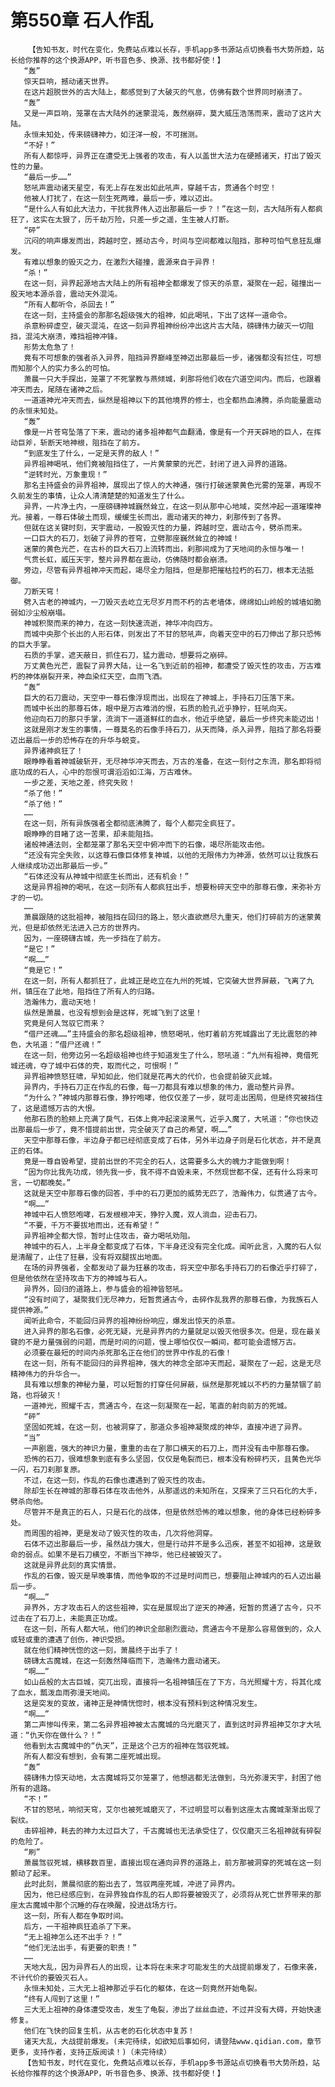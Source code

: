 # 第550章 石人作乱
        【告知书友，时代在变化，免费站点难以长存，手机app多书源站点切换看书大势所趋，站长给你推荐的这个换源APP，听书音色多、换源、找书都好使！】
       “轰”
       惊天巨响，撼动诸天世界。
       在这片超脱世外的古大陆上，都感觉到了大破灭的气息，仿佛有数个世界同时崩溃了。
       “轰”
       又是一声巨响，笼罩在古大陆外的迷蒙混沌，轰然崩碎，莫大威压浩荡而来，震动了这片大陆。
       永恒未知处，传来磅礴神力，如汪洋一般，不可揣测。
       “不好！”
       所有人都惊呼，异界正在遭受无上强者的攻击，有人以盖世大法力在硬撼诸天，打出了毁灭性的力量。
       “最后一步……”
       怒吼声震动诸天星空，有无上存在发出如此吼声，穿越千古，贯通各个时空！
       他被人打扰了，在这一刻生死两难，最后一步，难以迈出。
       “是什么人有如此大法力，干扰我界伟人迈出那最后一步？！”在这一刻，古大陆所有人都疯狂了，这实在太狠了，历千劫万险，只差一步之遥，生生被人打断。
       “砰”
       沉闷的响声爆发而出，跨越时空，撼动古今，时间与空间都难以阻挡，那种可怕气息狂乱爆发。
       有难以想象的毁灭之力，在激烈大碰撞，震源来自于异界！
       “杀！”
       在这一刻，异界起源地古大陆上的所有祖神全都爆发了惊天的杀意，凝聚在一起，碰撞出一股天地本源杀音，震动天外混沌。
       “所有人都听令，杀回去！”
       在这一刻，主持盛会的那那名超级强大的祖神，如此喝吼，下出了这样一道命令。
       杀意粉碎虚空，破灭混沌，在这一刻异界祖神纷纷冲出这片古大陆，磅礴伟力破灭一切阻挡，混沌大崩溃，难挡祖神冲锋。
       形势太危急了！
       竟有不可想象的强者杀入异界，阻挡异界巅峰至神迈出那最后一步，诸强都没有拦住，可想而知那个人的实力多么的可怕。
       萧晨一只大手探出，笼罩了不死掌教与燕倾城，刹那将他们收在穴道空间内。而后，也跟着冲天而去，尾随在诸神之后。
       一道道神光冲天而去，纵然是祖神以下的其他境界的修士，也全都热血沸腾，杀向能量震动的永恒未知处。
       “轰”
       像是一片苍穹坠落了下来，震动的诸多祖神都气血翻涌，像是有一个开天辟地的巨人，在挥动巨斧，斩断天地神根，阻挡在了前方。
       “到底发生了什么，一定是天界的敌人！”
       异界祖神喝吼，他们竟被阻挡住了，一片黄蒙蒙的光芒，封闭了进入异界的道路。
       “逆转时光，万象重现！”
       那名主持盛会的异界祖神，展现出了惊人的大神通，强行打破迷蒙黄色光雾的笼罩，再现不久前发生的事情，让众人清清楚楚的知道发生了什么。
       异界，一片净土内，一座磅礴神城巍然耸立，在这一刻从那中心地域，突然冲起一道璀璨神光。接着，一尊石体破土而现，缓缓生长而出，震动诸天的神力，刹那传到了各界。
       但就在这关键时刻，天宇震动，一股毁灭性的力量，跨越时空，震动古今，劈杀而来。
       一口巨大的石刀，划破了异界的苍穹，立劈那座巍然耸立的神城！
       迷蒙的黄色光芒，在古朴的巨大石刀上流转而出，刹那间成为了天地间的永恒与唯一！
       气贯长虹，威压天宇，整片异界都在震动，仿佛随时都会崩溃。
       旁边，尽管有异界祖神冲天而起，竭尽全力阻挡，但是那把摧枯拉朽的石刀，根本无法抵御。
       刀断天穹！
       劈入古老的神城内，一刀毁灭去屹立无尽岁月而不朽的古老墙体，绵绵如山岭般的城墙如脆弱如沙尘般崩塌。
       神城积聚而来的神力，在这一刻快速流逝，神华冲向四方。
       而城中央那个长出的人形石体，则发出了不甘的怒吼声，向着天空中的石刀伸出了那只恐怖的巨大手掌。
       石质的手掌，遮天蔽日，抓住石刀，猛力震动，想要将之崩碎。
       万丈黄色光芒，震裂了异界大陆，让一名飞到近前的祖神，都遭受了毁灭性的攻击，万古难朽的神体崩裂开来，神血染红天空，血雨飞洒。
       “轰”
       巨大的石刀震动，天空中一尊石像浮现而出，出现在了神城上，手持石刀压落下来。
       而城中长出的那尊石体，眼中是万古难消的恨，石质的脸孔近乎狰狞，狂吼向天。
       他迎向石刀的那只手掌，流淌下一道道鲜红的血水，他近乎绝望，最后一步终究未能迈出！
       这就是刚才发生的事情，一尊莫名的石像手持石刀，从天而降，杀入异界，阻挡了那名将要迈出最后一步的恐怖存在的升华与蜕变。
       异界诸神疯狂了！
       眼睁睁看着神城破斩开，无尽神华冲天而去，万古的准备，在这一刻付之东流，那名即将彻底功成的石人，心中的怨恨可谓滔滔如江海，万古难休。
       一步之差，天地之差，终究失败！
       “杀了他！”
       “杀了他！”
       ……
       在这一刻，所有异族强者全都彻底沸腾了，每个人都完全疯狂了。
       眼睁睁的目睹了这一苦果，却未能阻挡。
       诸般神通法则，全都笼罩了那名天空中俯冲而下的石像，竭尽所能攻击他。
       “还没有完全失败，以这尊石像巨体修复神城，以他的无限伟力为神源，依然可以让我族石人继续成功迈出那最后一步。”
       “石体还没有从神城中彻底生长而出，还有机会！”
       这是异界祖神的喝吼，在这一刻所有人都疯狂出手，想要粉碎天空中的那尊石像，来弥补方才的一切。
       ……
       萧晨跟随的这批祖神，被阻挡在回归的路上，怒火直欲燃尽九重天，他们打碎前方的迷蒙黄光，但是却依然无法进入己方的世界内。
       因为，一座磅礴古城，先一步挡在了前方。
       “是它！”
       “啊……”
       “竟是它！”
       在这一刻，所有人都抓狂了，此城正是屹立在九州的死城，它突破大世界屏蔽，飞离了九州，镇压在了此地，阻挡住了所有人的归路。
       浩瀚伟力，震动天地！
       纵然是萧晨，也没有想到会是这样，死城飞到了这里！
       究竟是何人驾驭它而来？
       “借尸还魂……”主持盛会的那名超级祖神，愤怒喝吼，他盯着前方死城露出了无比震怒的神色，大吼道：“借尸还魂！”
       在这一刻，他旁边另一名超级祖神也终于知道发生了什么，怒吼道：“九州有祖神，竟借死城还魂，夺了城中石体的壳，取而代之，可恨啊！”
       异界祖神愤怒狂啸，早知如此，他们就是花再大的代价，也会提前破灭此城。
       异界内，手持石刀正在作乱的石像，每一刀都具有难以想象的伟力，震动整片异界。
       “为什么？”神城内那尊石像，狰狞咆哮，他仅仅差了一步，就可走出困局，但是终究被挡住了，这是遗憾万古的大恨。
       他那石质的脸颊上充满了戾气，石体上竟冲起滚滚黑气，近乎入魔了，大吼道：“你也快迈出那最后一步了，竟不惜提前出世，完全破灭了自己的希望，啊……”
       天空中那尊石像，半边身子都已经彻底变成了石体，另外半边身子则是石化状态，并不是真正的石体。
       竟是一尊自毁希望，提前出世的不完全的石人，这需要多么大的魄力才能做到啊！
       “因为你比我先功成，领先我一步，我不得不自毁未来，不然现世都不保，还有什么将来可言，一切都晚矣。”
       这就是天空中那尊石像的回答，手中的石刀更加的威势无匹了，浩瀚伟力，似贯通了古今。
       “啊……”
       神城中石人愤怒咆哮，石发根根冲天，狰狞入魔，双人淌血，迎击石刀。
       “不要，千万不要拔地而出，还有希望！”
       异界祖神全都大惊，暂时止住攻击，奋力喝吼劝阻。
       神城中的石人，上半身全都变成了石体，下半身还没有完全化成。闻听此言，入魔的石人似是清醒了，止住了狂暴，没有将双腿拔出地面。
       在场的异界强者，全都发动了最为狂暴的攻击，将天空中那名手持石刀的石像近乎打碎了，但是他依然在坚持攻击下方的神城与石人。
       异界外，回归的道路上，参与盛会的祖神皆怒吼。
       “没有时间了，凝聚我们无尽神力，短暂贯通古今，击碎作乱我界的那尊石像，为我族石人提供神源。”
       闻听此命令，不能回归异界的祖神纷纷响应，爆发出惊天的杀意。
       进入异界的那名石像，必死无疑，光是异界内的力量就足以毁灭他很多次。但是，现在最关键的不是力量强弱的问题，而是时间的问题，慢上哪怕仅仅一瞬间，都可能会遗憾万古。
       必须要在最短的时间内杀死那名正在他们的世界中作乱的石像！
       在这一刻，所有不能回归的异界祖神，强大的神念全部冲天而起，凝聚在了一起，这是无尽精神伟力的升华合一。
       具有难以想象的神秘力量，可以短暂的打穿任何屏蔽，纵然是那死城以不朽的力量禁锢了前路，也将破灭！
       一道神光，照耀千古，贯通古今，在这一刻凝聚在一起，笔直的射向前方的死城。
       “砰”
       坚固如死城，在这一刻，也被洞穿了，那道众多祖神凝聚成的神华，直接冲进了异界。
       “当”
       一声剧震，强大的神识力量，重重的击在了那口横天的石刀上，而并没有击中那尊石像。
       恐怖的石刀，很难想象到底有多么坚固，仅仅是龟裂而已，根本没有粉碎朽灭，且黄色光华一闪，石刀刹那复原。
       不过，在这一刻，作乱的石像也遭遇到了毁灭性的攻击。
       除却生长在神城的那尊石体在攻击他外，从那遥远的未知所在，又探来了三只石化的大手，劈杀向他。
       尽管并不是真正的石人，只是石化的战体，但是依然恐怖的难以想象，他的身体已经粉碎多处。
       而周围的祖神，更是发动了毁灭性的攻击，几次将他洞穿。
       石体不迈出那最后一步，虽然战力强大，但是行动并不是多么迅疾，甚至不如祖神，这是致命的弱点。如果不是石刀横空，不断当下神华，他已经被毁灭了。
       这就是异界此刻的真实情景。
       作乱的石像，毁灭是早晚事情，而他争取的不过是时间而已，想要阻止神城内的石人迈出最后一步。
       “啊……”
       异界外，方才攻击石人的这些祖神，实在是展现出了逆天的神通，短暂的贯通了古今，只不过击在了石刀上，未能真正功成。
       在这一刻，所有人都大吼，他们的神识全部剧烈震动，贯通古今不是那么容易做到的，众人或轻或重的遭遇了创伤，神识受损。
       就在他们精神恍惚的这一刻，萧晨终于出手了！
       磅礴太古魔城，在这一刻轰然降临而下，浩瀚伟力震动诸天。
       “啊……”
       如山岳般的太古巨城，突兀出现，直接将一名祖神镇压在了下方，乌光照耀十方，将其化成了血水，瓢泼血雨弥漫天地间。
       这是突发的变故，诸神正是神情恍惚时，根本没有预料到这种情况发生。
       “啊……”
       第二声惨叫传来，第二名异界祖神被太古魔城的乌光磨灭了，直到这时异界祖神艾尔才大吼道：“仇天你在做什么？！”
       他看到太古魔城中的“仇天”，正是这个己方的祖神在驾驭死城。
       所有人都没有想到，会有第二座死城出现。
       “轰”
       磅礴伟力惊天动地，太古魔城将艾尔笼罩了，他想逃都无法做到，乌光弥漫天宇，封困了他所有的退路。
       “不！”
       不甘的怒吼，响彻天穹，艾尔也被死城磨灭了，不过明显可以看到这座太古魔城渐渐出现了裂纹。
       击碎祖神，耗去的神力太过巨大了，千古魔城也无法承受住了，仅仅磨灭三名祖神就有碎裂的危险了。
       “刷”
       萧晨驾驭死城，横移数百里，直接出现在通向异界的道路上，前方那被洞穿的死城在这一刻颤动了起来。
       此时此刻，萧晨彻底的豁出去了，驾驭两座死城，冲进了异界内。
       因为，他已经感应到，在异界独自作乱的石人即将要被毁灭了，必须将从死亡世界带来的那座太古魔城中那个沉睡的存在唤醒，投进战场方行。
       这一刻，所有人都在争取时间。
       后方，一干祖神疯狂追杀了下来。
       “无上祖神怎么还不出手？！”
       “他们无法出手，有更要的职责！”
       ……
       天地大乱，因为异界石人的出现，让本将在未来才可能发生的大战提前爆发了，石像来袭，不计代价的要毁灭石人。
       永恒未知处，三大无上祖神那近乎石化的躯体，在这一刻竟然开始龟裂。
       “终有人闯到了这里！”
       三大无上祖神的身体遭受攻击，发生了龟裂，渗出了丝丝血迹，不过并没有大碍，开始快速修复。
       他们在飞快的回复生机，从古老的石化状态中复苏！
       诸天大乱，大战提前爆发。(未完待续，如欲知后事如何，请登陆www.qidian.com，章节更多，支持作者，支持正版阅读！)（未完待续）
       【告知书友，时代在变化，免费站点难以长存，手机app多书源站点切换看书大势所趋，站长给你推荐的这个换源APP，听书音色多、换源、找书都好使！】